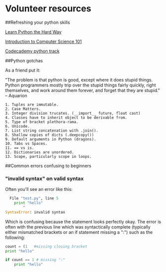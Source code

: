 Volunteer resources
===================

##Refreshing your python skills

[Learn Python the Hard Way](http://learnpythonthehardway.org/)

[Introduction to Computer Science 101](https://www.udacity.com/course/cs101)

[Codecademy python track](http://www.codecademy.com/tracks/python)

##Python gotchas

As a friend put it:

"The problem is that python is good, except where it does stupid things. Python programmers mostly trip over the stupid things fairly quickly, right themselves, and work around them forever, and forget that they are stupid." – Aquarion


    1. Tuples are immutable.
    2. Case Matters.
    3. Integer division trucates. (__import__ future, float cast)
    4. Classes have to inherit object to be derivable from.
    5. Type of bracket plethora-rama.
    6. Unicode.
    7. List string concatenation with .join().
    8. Shallow copies of dicts (.deepcopy())
    9. Default arguments in Python (dragons).
    10. Tabs vs Spaces.
    11. == vs is.
    12. Dictionaries are unordered.
    13. Scope, particularly scope in loops.

##Common errors confusing to beginners

###  "invalid syntax" on valid syntax

Often you'll see an error like this:

```python
  File "test.py", line 5
    print "hello"    
        ^
SyntaxError: invalid syntax
```

Which is confusing because the statement looks perfectly okay. The error is often with the previous line which was syntactically complete (typically either mismatched brackets or an if statement missing a ":") such as the following:

```python
count = (1   #missing closing bracket
print "hello"
```

```python
if count == 1 # missing ":" 
    print "hello"
```


